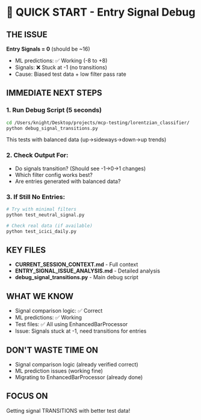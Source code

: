 # 🚨 QUICK START - Entry Signal Debug

## THE ISSUE
**Entry Signals = 0** (should be ~16)
- ML predictions: ✅ Working (-8 to +8)
- Signals: ❌ Stuck at -1 (no transitions)
- Cause: Biased test data + low filter pass rate

## IMMEDIATE NEXT STEPS

### 1. Run Debug Script (5 seconds)
```bash
cd /Users/knight/Desktop/projects/mcp-testing/lorentzian_classifier/
python debug_signal_transitions.py
```
This tests with balanced data (up→sideways→down→up trends)

### 2. Check Output For:
- Do signals transition? (Should see -1→0→1 changes)
- Which filter config works best?
- Are entries generated with balanced data?

### 3. If Still No Entries:
```bash
# Try with minimal filters
python test_neutral_signal.py

# Check real data (if available)
python test_icici_daily.py
```

## KEY FILES
- **CURRENT_SESSION_CONTEXT.md** - Full context
- **ENTRY_SIGNAL_ISSUE_ANALYSIS.md** - Detailed analysis
- **debug_signal_transitions.py** - Main debug script

## WHAT WE KNOW
- Signal comparison logic: ✅ Correct
- ML predictions: ✅ Working
- Test files: ✅ All using EnhancedBarProcessor
- Issue: Signals stuck at -1, need transitions for entries

## DON'T WASTE TIME ON
- Signal comparison logic (already verified correct)
- ML prediction issues (working fine)
- Migrating to EnhancedBarProcessor (already done)

## FOCUS ON
Getting signal TRANSITIONS with better test data!
